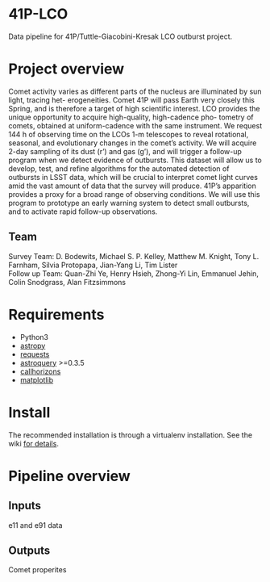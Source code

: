 # 41P-LCO
Data pipeline for 41P/Tuttle-Giacobini-Kresak LCO outburst project.

# Project overview
Comet activity varies as different parts of the nucleus are illuminated by sun light, tracing het- erogeneities. Comet 41P will pass Earth very closely this Spring, and is therefore a target of high scientific interest. LCO provides the unique opportunity to acquire high-quality, high-cadence pho- tometry of comets, obtained at uniform-cadence with the same instrument. We request 144 h of observing time on the LCOs 1-m telescopes to reveal rotational, seasonal, and evolutionary changes in the comet’s activity. We will acquire 2-day sampling of its dust (r’) and gas (g’), and will trigger a follow-up program when we detect evidence of outbursts. This dataset will allow us to develop, test, and refine algorithms for the automated detection of outbursts in LSST data, which will be crucial to interpret comet light curves amid the vast amount of data that the survey will produce. 41P’s apparition provides a proxy for a broad range of observing conditions. We will use this program to prototype an early warning system to detect small outbursts, and to activate rapid follow-up observations.

## Team
Survey Team: D. Bodewits, Michael S. P. Kelley, Matthew M. Knight, Tony L. Farnham, Silvia Protopapa, Jian-Yang Li, Tim Lister  
Follow up Team: Quan-Zhi Ye, Henry Hsieh, Zhong-Yi Lin, Emmanuel Jehin, Colin Snodgrass, Alan Fitzsimmons

# Requirements
* Python3
* [astropy](https://www.astropy.org)
* [requests](http://docs.python-requests.org/en/master/)
* [astroquery](https://github.com/astropy/astroquery) >=0.3.5
* [callhorizons](https://github.com/mommermi/callhorizons)
* [matplotlib](https://www.matplotlib.org)

# Install
The recommended installation is through a virtualenv installation.  See the wiki [for details](https://github.com/mkelley/41P-LCO/wiki/Pipeline-installation).

# Pipeline overview
## Inputs
e11 and e91 data

## Outputs
Comet properites
